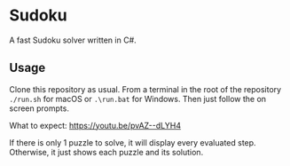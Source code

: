 # Sudoku

A fast Sudoku solver written in C#.

## Usage

Clone this repository as usual. From a terminal in the root of the repository `./run.sh` for macOS or `.\run.bat` for Windows. Then just follow the on screen prompts.

What to expect: https://youtu.be/pvAZ--dLYH4

If there is only 1 puzzle to solve, it will display every evaluated step. Otherwise, it just shows each puzzle and its solution.
